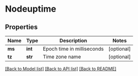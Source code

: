 # Nodeuptime

## Properties
Name | Type | Description | Notes
------------ | ------------- | ------------- | -------------
**ms** | **int** | Epoch time in milliseconds | [optional] 
**tz** | **str** | Time zone name | [optional] 

[[Back to Model list]](../README.md#documentation-for-models) [[Back to API list]](../README.md#documentation-for-api-endpoints) [[Back to README]](../README.md)


